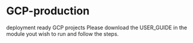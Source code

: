 # GCP-production
deployment ready GCP projects 
Please download the USER_GUIDE in the module yout wish to run and follow the steps. 

